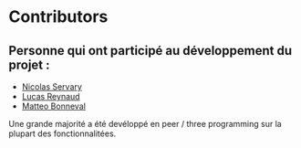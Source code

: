 # Contributors


## Personne qui ont participé au développement du projet : 

- [Nicolas Servary](https://github.com/kotaorie)
- [Lucas Reynaud](https://github.com/lucasbx33)
- [Matteo Bonneval](https://github.com/matteobnvl)

Une grande majorité a été devéloppé en peer / three programming sur la plupart des fonctionnalitées.
